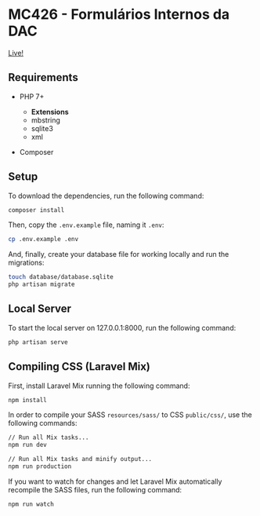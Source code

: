 # MC426 - Formulários Internos da DAC

[Live!](http://dac.rmob.is/)

## Requirements

- PHP 7+
  - **Extensions**
  - mbstring
  - sqlite3
  - xml

- Composer

## Setup

To download the dependencies, run the following command:

```bash
composer install
```

Then, copy the `.env.example` file, naming it `.env`:

```bash
cp .env.example .env
```

And, finally, create your database file for working locally and run the migrations:

```bash
touch database/database.sqlite
php artisan migrate
```

## Local Server

To start the local server on 127.0.0.1:8000, run the following command:

```bash
php artisan serve
```

## Compiling CSS (Laravel Mix)
First, install Laravel Mix running the following command:

```bash
npm install
```

In order to compile your SASS `resources/sass/` to CSS `public/css/`, use the following commands:

```bash
// Run all Mix tasks...
npm run dev

// Run all Mix tasks and minify output...
npm run production
```

If you want to watch for changes and let Laravel Mix automatically recompile the SASS files, run the following command:


```bash
npm run watch
```
